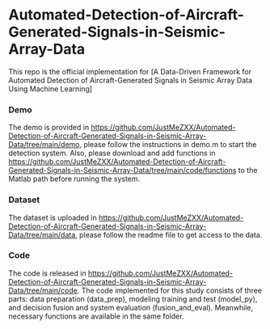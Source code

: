 # Automated-Detection-of-Aircraft-Generated-Signals-in-Seismic-Array-Data

This repo is the official implementation for [A Data-Driven Framework for Automated Detection of Aircraft-Generated Signals in Seismic Array Data Using Machine Learning]

### Demo
The demo is provided in https://github.com/JustMeZXX/Automated-Detection-of-Aircraft-Generated-Signals-in-Seismic-Array-Data/tree/main/demo, please follow the instructions in demo.m to start the detection system. Also, please download and add functions in https://github.com/JustMeZXX/Automated-Detection-of-Aircraft-Generated-Signals-in-Seismic-Array-Data/tree/main/code/functions to the Matlab path before running the system. 

### Dataset
The dataset is uploaded in https://github.com/JustMeZXX/Automated-Detection-of-Aircraft-Generated-Signals-in-Seismic-Array-Data/tree/main/data, please follow the readme file to get access to the data.

### Code
The code is released in https://github.com/JustMeZXX/Automated-Detection-of-Aircraft-Generated-Signals-in-Seismic-Array-Data/tree/main/code. The code implemented for this study consists of three parts: data preparation (data_prep), modeling training and test (model_py), and decision fusion and system evaluation (fusion_and_eval). Meanwhile, necessary functions are available in the same folder.

